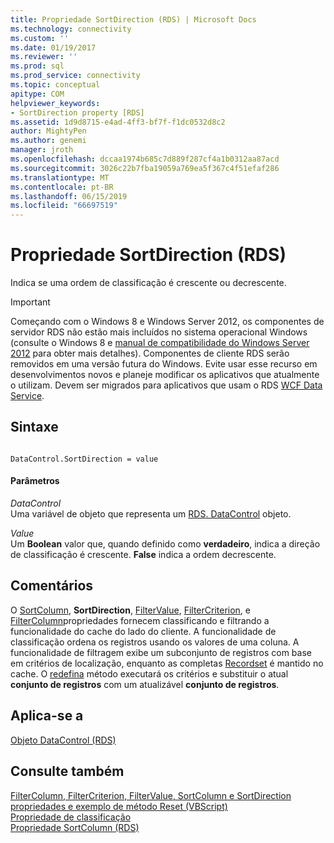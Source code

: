 ```yaml
---
title: Propriedade SortDirection (RDS) | Microsoft Docs
ms.technology: connectivity
ms.custom: ''
ms.date: 01/19/2017
ms.reviewer: ''
ms.prod: sql
ms.prod_service: connectivity
ms.topic: conceptual
apitype: COM
helpviewer_keywords:
- SortDirection property [RDS]
ms.assetid: 1d9d8715-e4ad-4ff3-bf7f-f1dc0532d8c2
author: MightyPen
ms.author: genemi
manager: jroth
ms.openlocfilehash: dccaa1974b685c7d889f287cf4a1b0312aa87acd
ms.sourcegitcommit: 3026c22b7fba19059a769ea5f367c4f51efaf286
ms.translationtype: MT
ms.contentlocale: pt-BR
ms.lasthandoff: 06/15/2019
ms.locfileid: "66697519"
---
```

# <a name="sortdirection-property-rds"></a>Propriedade SortDirection (RDS)
Indica se uma ordem de classificação é crescente ou decrescente.  
  
> [!IMPORTANT]
>  Começando com o Windows 8 e Windows Server 2012, os componentes de servidor RDS não estão mais incluídos no sistema operacional Windows (consulte o Windows 8 e [manual de compatibilidade do Windows Server 2012](https://www.microsoft.com/download/details.aspx?id=27416) para obter mais detalhes). Componentes de cliente RDS serão removidos em uma versão futura do Windows. Evite usar esse recurso em desenvolvimentos novos e planeje modificar os aplicativos que atualmente o utilizam. Devem ser migrados para aplicativos que usam o RDS [WCF Data Service](https://go.microsoft.com/fwlink/?LinkId=199565).  
  
## <a name="syntax"></a>Sintaxe  
  
```  
  
DataControl.SortDirection = value  
```  
  
#### <a name="parameters"></a>Parâmetros  
 *DataControl*  
 Uma variável de objeto que representa um [RDS. DataControl](../../../ado/reference/rds-api/datacontrol-object-rds.md) objeto.  
  
 *Value*  
 Um **Boolean** valor que, quando definido como **verdadeiro**, indica a direção de classificação é crescente. **False** indica a ordem decrescente.  
  
## <a name="remarks"></a>Comentários  
 O [SortColumn](../../../ado/reference/rds-api/sortcolumn-property-rds.md), **SortDirection**, [FilterValue](../../../ado/reference/rds-api/filtervalue-property-rds.md), [FilterCriterion](../../../ado/reference/rds-api/filtercriterion-property-rds.md), e [FilterColumn](../../../ado/reference/rds-api/filtercolumn-property-rds.md)propriedades fornecem classificando e filtrando a funcionalidade do cache do lado do cliente. A funcionalidade de classificação ordena os registros usando os valores de uma coluna. A funcionalidade de filtragem exibe um subconjunto de registros com base em critérios de localização, enquanto as completas [Recordset](../../../ado/reference/ado-api/recordset-object-ado.md) é mantido no cache. O [redefina](../../../ado/reference/rds-api/reset-method-rds.md) método executará os critérios e substituir o atual **conjunto de registros** com um atualizável **conjunto de registros**.  
  
## <a name="applies-to"></a>Aplica-se a  
 [Objeto DataControl (RDS)](../../../ado/reference/rds-api/datacontrol-object-rds.md)  
  
## <a name="see-also"></a>Consulte também  
 [FilterColumn, FilterCriterion, FilterValue, SortColumn e SortDirection propriedades e exemplo de método Reset (VBScript)](../../../ado/reference/rds-api/filter-column-criterion-value-sortcolumn-sortdirection-example-vbscript.md)   
 [Propriedade de classificação](../../../ado/reference/ado-api/sort-property.md)   
 [Propriedade SortColumn (RDS)](../../../ado/reference/rds-api/sortcolumn-property-rds.md)



